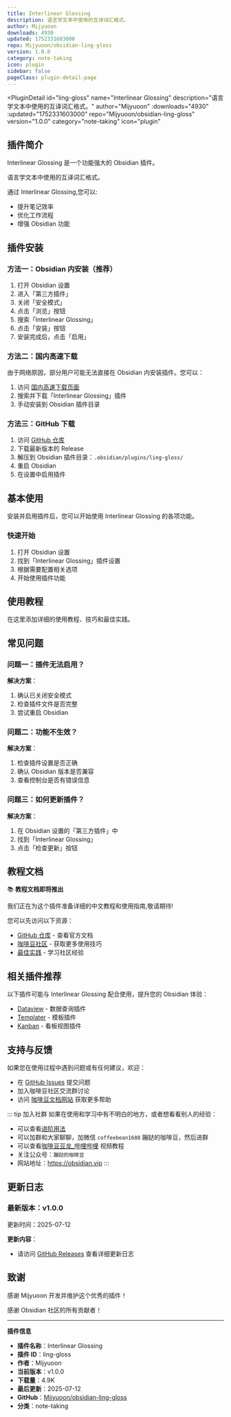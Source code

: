```yaml
---
title: Interlinear Glossing
description: 语言学文本中使用的互译词汇格式。
author: Mijyuoon
downloads: 4930
updated: 1752331603000
repo: Mijyuoon/obsidian-ling-gloss
version: 1.0.0
category: note-taking
icon: plugin
sidebar: false
pageClass: plugin-detail-page
---
```


<PluginDetail
  id="ling-gloss"
  name="Interlinear Glossing"
  description="语言学文本中使用的互译词汇格式。"
  author="Mijyuoon"
  :downloads="4930"
  :updated="1752331603000"
  repo="Mijyuoon/obsidian-ling-gloss"
  version="1.0.0"
  category="note-taking"
  icon="plugin"
>

<!-- AUTO_GENERATED_START -->
## 插件简介

Interlinear Glossing 是一个功能强大的 Obsidian 插件。

语言学文本中使用的互译词汇格式。

通过 Interlinear Glossing,您可以:

- 提升笔记效率
- 优化工作流程
- 增强 Obsidian 功能

<!-- AUTO_GENERATED_END -->

<!-- AUTO_GENERATED_START -->
## 插件安装

### 方法一：Obsidian 内安装（推荐）

1. 打开 Obsidian 设置
2. 进入「第三方插件」
3. 关闭「安全模式」
4. 点击「浏览」按钮
5. 搜索「Interlinear Glossing」
6. 点击「安装」按钮
7. 安装完成后，点击「启用」

### 方法二：国内高速下载

由于网络原因，部分用户可能无法直接在 Obsidian 内安装插件。您可以：

1. 访问 [国内高速下载页面](/zh/documentation/obsidian-plugins-download.html)
2. 搜索并下载「Interlinear Glossing」插件
3. 手动安装到 Obsidian 插件目录

### 方法三：GitHub 下载

1. 访问 [GitHub 仓库](https://github.com/Mijyuoon/obsidian-ling-gloss)
2. 下载最新版本的 Release
3. 解压到 Obsidian 插件目录：`.obsidian/plugins/ling-gloss/`
4. 重启 Obsidian
5. 在设置中启用插件

## 基本使用

安装并启用插件后，您可以开始使用 Interlinear Glossing 的各项功能。

### 快速开始

1. 打开 Obsidian 设置
2. 找到「Interlinear Glossing」插件设置
3. 根据需要配置相关选项
4. 开始使用插件功能

<!-- AUTO_GENERATED_END -->

<!-- CUSTOM_CONTENT_START:tutorial -->
## 使用教程

在这里添加详细的使用教程、技巧和最佳实践。

<!-- CUSTOM_CONTENT_END:tutorial -->

<!-- SHARED_CONTENT_START -->
## 常见问题

### 问题一：插件无法启用？

**解决方案**：
1. 确认已关闭安全模式
2. 检查插件文件是否完整
3. 尝试重启 Obsidian

### 问题二：功能不生效？

**解决方案**：
1. 检查插件设置是否正确
2. 确认 Obsidian 版本是否兼容
3. 查看控制台是否有错误信息

### 问题三：如何更新插件？

**解决方案**：
1. 在 Obsidian 设置的「第三方插件」中
2. 找到「Interlinear Glossing」
3. 点击「检查更新」按钮

## 教程文档

📚 **教程文档即将推出**

我们正在为这个插件准备详细的中文教程和使用指南,敬请期待!

您可以先访问以下资源：
- [GitHub 仓库](https://github.com/Mijyuoon/obsidian-ling-gloss) - 查看官方文档
- [咖啡豆社区](/zh/bases/) - 获取更多使用技巧
- [最佳实践](/zh/best-practices/) - 学习社区经验

## 相关插件推荐

以下插件可能与 Interlinear Glossing 配合使用，提升您的 Obsidian 体验：

- [Dataview](/zh/plugins/dataview.html) - 数据查询插件
- [Templater](/zh/plugins/templater-obsidian.html) - 模板插件
- [Kanban](/zh/plugins/obsidian-kanban.html) - 看板视图插件

## 支持与反馈

如果您在使用过程中遇到问题或有任何建议，欢迎：

- 在 [GitHub Issues](https://github.com/Mijyuoon/obsidian-ling-gloss/issues) 提交问题
- 加入咖啡豆社区交流群讨论
- 访问 [咖啡豆文档网站](https://obsidian.vip) 获取更多帮助

::: tip 加入社群
如果在使用和学习中有不明白的地方，或者想看看别人的经验：
- 可以查看[进阶用法](/zh/advanced)
- 可以加群和大家聊聊，加微信 `coffeebean1688` 蹦跶的咖啡豆，然后进群
- 可以查看[咖啡豆豆龙_哔哩哔哩](https://space.bilibili.com/618777356) 视频教程
- 关注公众号：`蹦跶的咖啡豆`
- 网站地址：https://obsidian.vip
:::
<!-- SHARED_CONTENT_END -->

<!-- AUTO_GENERATED_START -->
## 更新日志

### 最新版本：v1.0.0

更新时间：2025-07-12

**更新内容**：
- 请访问 [GitHub Releases](https://github.com/Mijyuoon/obsidian-ling-gloss/releases) 查看详细更新日志

## 致谢

感谢 Mijyuoon 开发并维护这个优秀的插件！

感谢 Obsidian 社区的所有贡献者！

---

**插件信息**
- **插件名称**：Interlinear Glossing
- **插件 ID**：ling-gloss
- **作者**：Mijyuoon
- **当前版本**：v1.0.0
- **下载量**：4.9K
- **最后更新**：2025-07-12
- **GitHub**：[Mijyuoon/obsidian-ling-gloss](https://github.com/Mijyuoon/obsidian-ling-gloss)
- **分类**：note-taking
<!-- AUTO_GENERATED_END -->

</PluginDetail>

